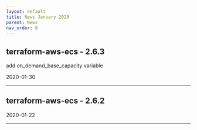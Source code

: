 ```yaml
---
layout: default
title: News January 2020
parent: News
nav_order: 8
---
```




## terraform-aws-ecs - 2.6.3
add on_demand_base_capacity variable


2020-01-30

---


## terraform-aws-ecs - 2.6.2


2020-01-22

---

